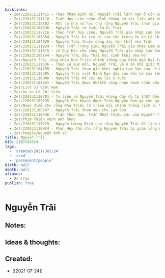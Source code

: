 ```yaml
---
backlinks:
  - Zet/220131111415 - Theo Phạm Đình Hổ, Nguyễn Trãi lánh nạn ở Côn Sơn sau sự sụp đổ nhà Hồ
  - Zet/220131111118 - Trần Huy Liệu nhận định không có tài liệu nói về Nguyễn Trãi từ 1407 đến 1417
  - Zet/220131112102 - Một số nhà sử học cho rằng Nguyễn Trãi tham gia Lam Sơn 1416 từ hội thề Lũng Nhai
  - Zet/220131104630 - Nguyễn Trãi có hiệu là Ức Trai
  - Zet/220131112216 - Theo Trần huy Liệu, Nguyễn Trãi gia nhập Lam Sơn khoảng sau 1420 - 1421
  - Zet/220131105354 - Nguyễn Trãi bị tru di tam tộc trong Vụ án Lệ Chi Viên 1442
  - Zet/220131104929 - Nguyễn Trãi thuộc dòng dõi tôn thất nhà Trần
  - Zet/220131111924 - Theo Trần Trọng Kim, Nguyễn Trãi gia nhập Lam Sơn 1420
  - Zet/220131111815 - Lê Quý Đôn cho rằng Nguyễn Trãi gia nhập Lam Sơn đầu năm 1418
  - Zet/220131105144 - Nguyễn Trãi đậu Thái học sinh thời nhà Hồ
  - Zet/Nguyễn Trãi công nhận Nhà Triệu chính thống qua Bình Ngô Đại Cáo
  - Zet/220131111536 - Theo Lê Quý Đôn, Nguyễn Trãi về ở ẩn khi giặc Minh đánh bại nhà Hồ
  - Zet/220131104755 - Nguyễn Trãi tham gia khởi nghĩa Lam Sơn của Lê Lợi
  - Zet/220131112305 - Nguyễn Trãi viết Bình Ngô đại cáo khi Lê Lợi lên làm vua
  - Zet/220131110008 - Nguyễn Trãi mồ côi mẹ lúc 6 tuổi
  - Zet/220131104841 - Nguyễn Trãi được UNESCO công nhận danh nhân văn hóa
  - Zet/Lịch Sử Việt Nam
  - Zet/Vụ án Lệ Chi Viên
  - Zet/220131110701 - Tư liệu về Nguyễn Trãi không đầy đủ từ 1407 đến khi gia nhập Lam Sơn
  - Zet/220131105735 - Nguyễn Phi Khanh được Trần Nguyên Đán gả con gái
  - Zet/Quan điểm cho rằng Nhà Triệu là triều đại chính thống lịch sử VN
  - Zet/220131105247 - Nguyễn Trãi tham mưu cho Lam Sơn
  - Zet/220131110346 - Trần Thúc Dao, Trần Nhật Chiêu cậu của Nguyễn Trãi
  - Zet/Phim Thiên mệnh anh hùng
  - Zet/220131111229 - Nguyễn Lương Bích cho rằng Nguyễn Trãi đã lánh nạn sau khi Nhà Hồ bại trận
  - Zet/220131110924 - Phan Huy Chú cho rằng Nguyễn Trãi bị giam lỏng ở Đông Quan sau khi Nhà Hồ sụp đổ
  - Zet/People/Nguyễn Anh Vũ
title: Nguyễn Trãi
UID: 2107241024
tags:
  - 'created/2021/Jul/24'
  - 'seed'
  - 'permanent/people'
birth: null
death: null
aliases:
  - Ức Trai
publish: True
---
```

# Nguyễn Trãi

## Notes:


## Ideas & thoughts:

## Created:
- [[2021-07-24]]
